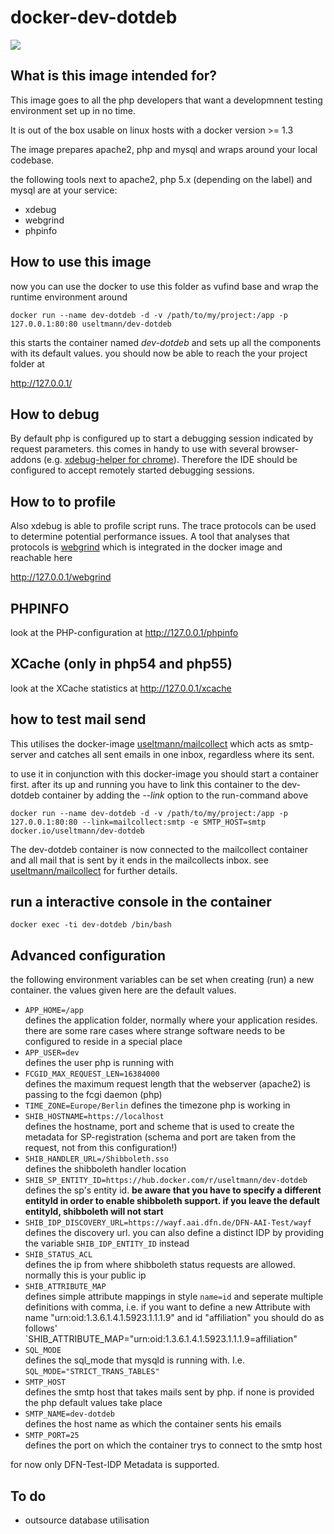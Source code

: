 # docker-dev-dotdeb

[![](https://images.microbadger.com/badges/version/useltmann/dev-dotdeb.svg)](http://microbadger.com/images/useltmann/dev-dotdeb "Get your own version badge on microbadger.com")

## What is this image intended for?

This image goes to all the php developers that want a developmnent testing environment set up in no time.

It is out of the box usable on linux hosts with a docker version >= 1.3

The image prepares apache2, php and mysql and wraps around your local codebase.

the following tools next to apache2, php 5.x (depending on the label) and mysql are at your service:

* xdebug
* webgrind
* phpinfo


## How to use this image

now you can use the docker to use this folder as vufind base and wrap the runtime environment around

    docker run --name dev-dotdeb -d -v /path/to/my/project:/app -p 127.0.0.1:80:80 useltmann/dev-dotdeb

this starts the container named _dev-dotdeb_ and sets up all the components with its default values. you should now be able
to reach the your project folder at

http://127.0.0.1/

## How to debug

By default php is configured up to start a debugging session indicated by request parameters. this comes in handy to use
with several browser-addons (e.g. [xdebug-helper for chrome][3]). Therefore the IDE should be configured to accept remotely
started debugging sessions.

## How to to profile

Also xdebug is able to profile script runs. The trace protocols can be used to determine potential performance issues.
A tool that analyses that protocols is [webgrind][1] which is integrated in the docker image and reachable here

http://127.0.0.1/webgrind

## PHPINFO

look at the PHP-configuration at http://127.0.0.1/phpinfo

## XCache (only in php54 and php55)

look at the XCache statistics at http://127.0.0.1/xcache

## how to test mail send

This utilises the docker-image [useltmann/mailcollect][5] which acts as smtp-server and catches all sent emails in one inbox,
regardless where its sent.

to use it in conjunction with this docker-image you should start a container first. after its up and running you have
to link this container to the dev-dotdeb container by adding the _--link_ option to the run-command above

    docker run --name dev-dotdeb -d -v /path/to/my/project:/app -p 127.0.0.1:80:80 --link=mailcollect:smtp -e SMTP_HOST=smtp docker.io/useltmann/dev-dotdeb

The dev-dotdeb container is now connected to the mailcollect container and all mail that is sent by it ends in the mailcollects inbox. see [useltmann/mailcollect][5] for further details.

## run a interactive console in the container

    docker exec -ti dev-dotdeb /bin/bash

## Advanced configuration

the following environment variables can be set when creating (run) a new container.
the values given here are the default values.

* `APP_HOME=/app`<br/>
defines the application folder, normally where your application resides. there are some rare cases where strange software needs to
be configured to reside in a special place
* `APP_USER=dev`<br/>
defines the user php is running with
* `FCGID_MAX_REQUEST_LEN=16384000`<br/>
defines the maximum request length that the webserver (apache2) is passing to the fcgi daemon (php)
* `TIME_ZONE=Europe/Berlin`
defines the timezone php is working in
* `SHIB_HOSTNAME=https://localhost`<br/>
defines the hostname, port and scheme that is used to create the metadata for SP-registration (schema and port are taken from the request, not from this configuration!)
* `SHIB_HANDLER_URL=/Shibboleth.sso`<br/>
defines the shibboleth handler location
* `SHIB_SP_ENTITY_ID=https://hub.docker.com/r/useltmann/dev-dotdeb`<br/>
defines the sp's entity id. **be aware that you have to specify a different entityId in order to enable shibboleth support. if you leave the default entityId, shibboleth will not start**
* `SHIB_IDP_DISCOVERY_URL=https://wayf.aai.dfn.de/DFN-AAI-Test/wayf`<br/>
defines the discovery url. you can also define a distinct IDP by providing the variable `SHIB_IDP_ENTITY_ID` instead
* `SHIB_STATUS_ACL`<br />
defines the ip from where shibboleth status requests are allowed. normally this is your public ip
* `SHIB_ATTRIBUTE_MAP`<br />
defines simple attribute mappings in style `name=id` and seperate multiple definitions with comma, i.e. if you want to define a new Attribute with name "urn:oid:1.3.6.1.4.1.5923.1.1.1.9" and id "affiliation" you should do as follows' `SHIB_ATTRIBUTE_MAP="urn:oid:1.3.6.1.4.1.5923.1.1.1.9=affiliation"
* `SQL_MODE`<br />
defines the sql_mode that mysqld is running with. I.e. `SQL_MODE="STRICT_TRANS_TABLES"`
* `SMTP_HOST`<br />
defines the smtp host that takes mails sent by php. if none is provided the php default values take place
* `SMTP_NAME=dev-dotdeb`<br />
defines the host name as which the container sents his emails
* `SMTP_PORT=25`<br />
defines the port on which the container trys to connect to the smtp host

for now only DFN-Test-IDP Metadata is supported.

## To do

* outsource database utilisation


  [1]: https://code.google.com/p/webgrind/
  [2]: https://getcomposer.org/
  [3]: https://github.com/mac-cain13/xdebug-helper-for-chrome
  [4]: http://www.phing.info/
  [5]: https://registry.hub.docker.com/u/useltmann/mailcollect/
